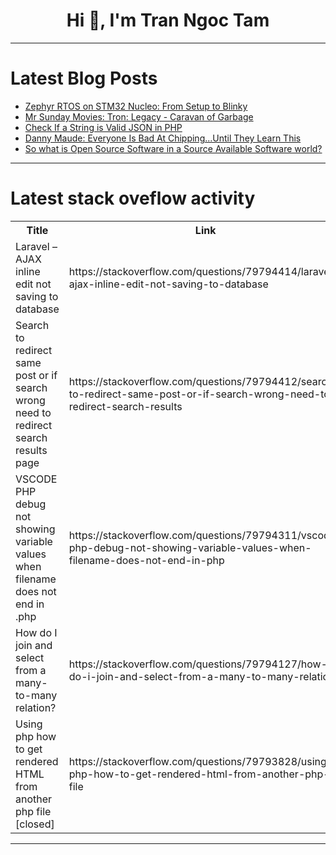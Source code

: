 <h1 align="center">Hi 👋, I'm Tran Ngoc Tam</h1>

---

# Latest Blog Posts 
<!-- BLOG-POST-LIST:START -->
- [Zephyr RTOS on STM32 Nucleo: From Setup to Blinky](https://dev.to/ripan030/zephyr-rtos-on-stm32-nucleo-from-setup-to-blinky-43f1)
- [Mr Sunday Movies: Tron: Legacy - Caravan of Garbage](https://dev.to/popcorn_movies/mr-sunday-movies-tron-legacy-caravan-of-garbage-23li)
- [Check If a String is Valid JSON in PHP](https://dev.to/ashallendesign/check-if-a-string-is-valid-json-in-php-26fe)
- [Danny Maude: Everyone Is Bad At Chipping...Until They Learn This](https://dev.to/youtube_golf/danny-maude-everyone-is-bad-at-chippinguntil-they-learn-this-943)
- [So what is Open Source Software in a Source Available Software world?](https://dev.to/unsungnovelty/so-what-is-open-source-software-in-a-source-available-software-world-3cib)
<!-- BLOG-POST-LIST:END -->

---

# Latest stack oveflow activity
<table>
  <tr><th>Title</th><th>Link</th></tr>
  <!-- STACKOVERFLOW:START --><tr><td>Laravel – AJAX inline edit not saving to database</td><td>https://stackoverflow.com/questions/79794414/laravel-ajax-inline-edit-not-saving-to-database</td></tr><tr><td>Search to redirect same post or if search wrong need to redirect search results page</td><td>https://stackoverflow.com/questions/79794412/search-to-redirect-same-post-or-if-search-wrong-need-to-redirect-search-results</td></tr><tr><td>VSCODE PHP debug not showing variable values when filename does not end in .php</td><td>https://stackoverflow.com/questions/79794311/vscode-php-debug-not-showing-variable-values-when-filename-does-not-end-in-php</td></tr><tr><td>How do I join and select from a many-to-many relation?</td><td>https://stackoverflow.com/questions/79794127/how-do-i-join-and-select-from-a-many-to-many-relation</td></tr><tr><td>Using php how to get rendered HTML from another php file [closed]</td><td>https://stackoverflow.com/questions/79793828/using-php-how-to-get-rendered-html-from-another-php-file</td></tr><!-- STACKOVERFLOW:END -->
</table>

---


